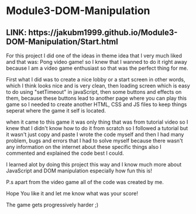 <h1>Module3-DOM-Manipulation</h1>
<h2>LINK: https://jakubm1999.github.io/Module3-DOM-Manipulation/Start.html</h2>

<p>For this project I did one of the ideas in theme idea that I very much liked and that was: Pong video game! so I knew that I wanned to do it right away because I am a video game enthusiast so that was the perfect thing for me.</p>

<p>First what I did was to create a nice lobby or a start screen in other words, which I think looks nice and is very clean, then loading screen which is easy to do using "setTimeout" in javaScript, then some buttons and effects on them, because these buttons lead to another page where you can play this game so I needed to create another HTML, CSS and JS files to keep things seperat where the game it self is located.</p>

<p>when it came to this game it was only thing that was from tutorial video so I knew that I didn't know how to do it from scratch so I followed a tutorial but it wasn't just copy and paste I wrote the code myself and then I had many problem, bugs and errors that I had to solve myself because there wasn't any information on the internet about these specific things also I commented and explained the code best I could.</p>

<p> I learned alot by doing this project this way and I know much more about JavaScript and DOM manipulation especially how fun this is!</p>
<p>P.s apart from the video game all of the code was created by me.</p>

<p>Hope You like it and let me know what was your score!</p>

<p>The game gets progressively harder ;)</p>
